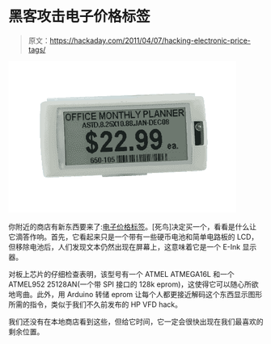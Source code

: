 # 黑客攻击电子价格标签

> 原文：<https://hackaday.com/2011/04/07/hacking-electronic-price-tags/>

![](img/c967786438e467d71027b13752f01fb2.png "DM4292A_450px")

你附近的商店有新东西要来了:[电子价格标签](http://deadbird.legtux.org/?lang=en)。[死鸟]决定买一个，看看是什么让它滴答作响。首先，它看起来只是一个带有一些硬币电池和简单电路板的 LCD，但移除电池后，人们发现文本仍然出现在屏幕上，这意味着它是一个 E-Ink 显示器。

对板上芯片的仔细检查表明，该型号有一个 ATMEL ATMEGA16L 和一个 ATMEL952 25128AN(一个带 SPI 接口的 128k eprom)，这使得它可以随心所欲地弯曲。此外，用 Arduino 转储 eprom 让每个人都更接近解码这个东西显示图形所需的指令，类似于我们不久前发布的 HP VFD hack。

我们还没有在本地商店看到这些，但给它时间，它一定会很快出现在我们最喜欢的剩余位置。